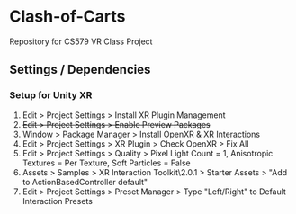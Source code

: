 # Clash-of-Carts
Repository for CS579 VR Class Project

## Settings / Dependencies
### Setup for Unity XR
1. Edit > Project Settings > Install XR Plugin Management
2. <s>Edit > Project Settings > Enable Preview Packages</s>
3. Window > Package Manager > Install OpenXR & XR Interactions
4. Edit > Project Settings > XR Plugin > Check OpenXR > Fix All
5. Edit > Project Settings > Quality > Pixel Light Count = 1, Anisotropic Textures = Per Texture, Soft Particles = False
6. Assets > Samples > XR Interaction Toolkit\2.0.1 > Starter Assets > "Add to ActionBasedController default"
7. Edit > Project Settings > Preset Manager > Type "Left/Right" to Default Interaction Presets
